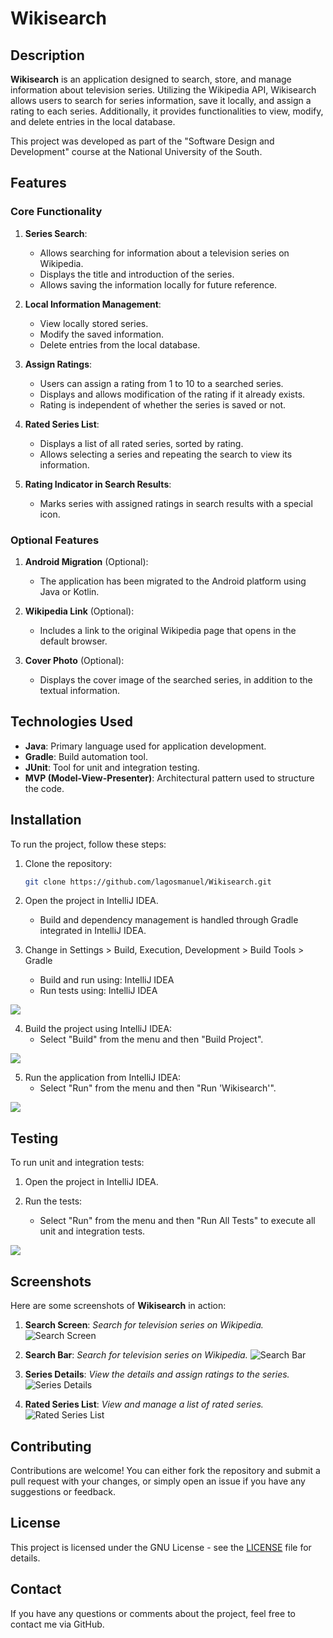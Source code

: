 # Wikisearch

## Description

**Wikisearch** is an application designed to search, store, and manage information about television series. Utilizing the Wikipedia API, Wikisearch allows users to search for series information, save it locally, and assign a rating to each series. Additionally, it provides functionalities to view, modify, and delete entries in the local database.

This project was developed as part of the "Software Design and Development" course at the National University of the South.

## Features

### Core Functionality

1. **Series Search**:
   - Allows searching for information about a television series on Wikipedia.
   - Displays the title and introduction of the series.
   - Allows saving the information locally for future reference.

2. **Local Information Management**:
   - View locally stored series.
   - Modify the saved information.
   - Delete entries from the local database.

3. **Assign Ratings**:
   - Users can assign a rating from 1 to 10 to a searched series.
   - Displays and allows modification of the rating if it already exists.
   - Rating is independent of whether the series is saved or not.

4. **Rated Series List**:
   - Displays a list of all rated series, sorted by rating.
   - Allows selecting a series and repeating the search to view its information.

5. **Rating Indicator in Search Results**:
   - Marks series with assigned ratings in search results with a special icon.

### Optional Features

1. **Android Migration** (Optional):
   - The application has been migrated to the Android platform using Java or Kotlin.

2. **Wikipedia Link** (Optional):
   - Includes a link to the original Wikipedia page that opens in the default browser.

3. **Cover Photo** (Optional):
   - Displays the cover image of the searched series, in addition to the textual information.

## Technologies Used

- **Java**: Primary language used for application development.
- **Gradle**: Build automation tool.
- **JUnit**: Tool for unit and integration testing.
- **MVP (Model-View-Presenter)**: Architectural pattern used to structure the code.

## Installation

To run the project, follow these steps:

1. Clone the repository:
   ```bash
   git clone https://github.com/lagosmanuel/Wikisearch.git
   ```

2. Open the project in IntelliJ IDEA.
   - Build and dependency management is handled through Gradle integrated in IntelliJ IDEA.

3. Change in Settings > Build, Execution, Development > Build Tools > Gradle
    - Build and run using: IntelliJ IDEA
    - Run tests using: IntelliJ IDEA

![](screenshots/screenshot5.png)

4. Build the project using IntelliJ IDEA:
   - Select "Build" from the menu and then "Build Project".

![](screenshots/screenshot6.png)

5. Run the application from IntelliJ IDEA:
   - Select "Run" from the menu and then "Run 'Wikisearch'".

![](screenshots/screenshot7.png)

## Testing

To run unit and integration tests:

1. Open the project in IntelliJ IDEA.

2. Run the tests:
   - Select "Run" from the menu and then "Run All Tests" to execute all unit and integration tests.

![](screenshots/screenshot8.png)

## Screenshots

Here are some screenshots of **Wikisearch** in action:

1. **Search Screen**:
   _Search for television series on Wikipedia._
   ![Search Screen](screenshots/screenshot1.png)

2. **Search Bar**:
   _Search for television series on Wikipedia._
   ![Search Bar](screenshots/screenshot2.png)

3. **Series Details**:
   _View the details and assign ratings to the series._
   ![Series Details](screenshots/screenshot3.png)

4. **Rated Series List**:
   _View and manage a list of rated series._
   ![Rated Series List](screenshots/screenshot4.png)

## Contributing

Contributions are welcome! You can either fork the repository and submit a pull request with your changes, or simply open an issue if you have any suggestions or feedback.

## License

This project is licensed under the GNU License - see the [LICENSE](LICENSE) file for details.

## Contact

If you have any questions or comments about the project, feel free to contact me via GitHub.
